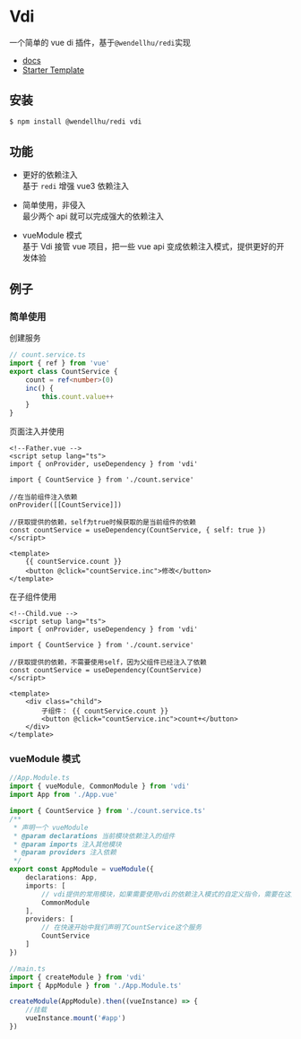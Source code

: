 # Vdi

一个简单的 vue di 插件，基于`@wendellhu/redi`实现

-   [docs](https://vdi-docs.vercel.app/)
-   [Starter Template](https://github.com/JinghuiS/vdi-template)

## 安装

```bash
$ npm install @wendellhu/redi vdi
```

## 功能

-   更好的依赖注入  
    基于 `redi` 增强 vue3 依赖注入

-   简单使用，非侵入  
    最少两个 api 就可以完成强大的依赖注入

-   vueModule 模式  
    基于 Vdi 接管 vue 项目，把一些 vue api 变成依赖注入模式，提供更好的开发体验

## 例子

### 简单使用

创建服务

```ts
// count.service.ts
import { ref } from 'vue'
export class CountService {
    count = ref<number>(0)
    inc() {
        this.count.value++
    }
}
```

页面注入并使用

```vue
<!--Father.vue -->
<script setup lang="ts">
import { onProvider, useDependency } from 'vdi'

import { CountService } from './count.service'

//在当前组件注入依赖
onProvider([[CountService]])

//获取提供的依赖，self为true时候获取的是当前组件的依赖
const countService = useDependency(CountService, { self: true })
</script>

<template>
    {{ countService.count }}
    <button @click="countService.inc">修改</button>
</template>
```

在子组件使用

```vue
<!--Child.vue -->
<script setup lang="ts">
import { onProvider, useDependency } from 'vdi'

import { CountService } from './count.service'

//获取提供的依赖，不需要使用self，因为父组件已经注入了依赖
const countService = useDependency(CountService)
</script>

<template>
    <div class="child">
        子组件： {{ countService.count }}
        <button @click="countService.inc">count+</button>
    </div>
</template>
```

### vueModule 模式

```ts
//App.Module.ts
import { vueModule, CommonModule } from 'vdi'
import App from './App.vue'

import { CountService } from './count.service.ts'
/**
 * 声明一个 vueModule
 * @param declarations 当前模块依赖注入的组件
 * @param imports 注入其他模块
 * @param providers 注入依赖
 */
export const AppModule = vueModule({
    declarations: App,
    imports: [
        // vdi提供的常用模块，如果需要使用vdi的依赖注入模式的自定义指令，需要在这里引入
        CommonModule
    ],
    providers: [
        // 在快速开始中我们声明了CountService这个服务
        CountService
    ]
})
```

```ts
//main.ts
import { createModule } from 'vdi'
import { AppModule } from './App.Module.ts'

createModule(AppModule).then((vueInstance) => {
    //挂载
    vueInstance.mount('#app')
})
```
